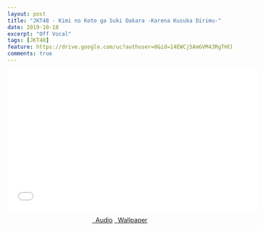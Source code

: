 ```yaml
---
layout: post
title: "JKT48 - Kimi no Koto ga Suki Dakara -Karena Kusuka Dirimu-"
date: 2019-10-18
excerpt: "Off Vocal"
tags: [JKT48]
feature: https://drive.google.com/uc?authuser=0&id=14EWCj5AmGVM43RgTHCDU8IHgGJmKdald&export=download
comments: true
---
```

<iframe width="560" height="315" src="//www.youtube.com/embed/QGQaI_W7Ve8" frameborder="0"> </iframe>
<center>
<figure class="half">
<a href="https://drive.google.com/uc?authuser=0&id=1DlD9o66g4b8NABpFwkY3dc-lDZ4NXkpQ&export=download" class="btn" target="_blank" rel="noopener noreferrer"><i class="fa fa-caret-down"></i> &nbsp; Audio</a>
<a href="https://drive.google.com/uc?authuser=0&id=14EWCj5AmGVM43RgTHCDU8IHgGJmKdald&export=download" class="btn" target="_blank" rel="noopener noreferrer"><i class="fa fa-caret-down"></i> &nbsp; Wallpaper</a>
</figure>
</center>
